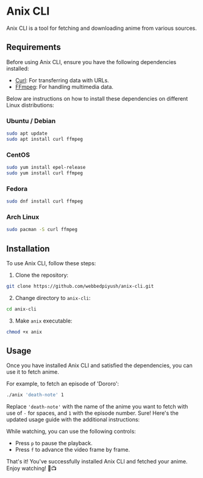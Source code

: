 # Anix CLI

Anix CLI is a tool for fetching and downloading anime from various sources.

## Requirements

Before using Anix CLI, ensure you have the following dependencies installed:

- [Curl](https://curl.se/): For transferring data with URLs.
- [FFmpeg](https://ffmpeg.org/): For handling multimedia data.

Below are instructions on how to install these dependencies on different Linux distributions:

### Ubuntu / Debian

```bash
sudo apt update
sudo apt install curl ffmpeg
```

### CentOS

```bash
sudo yum install epel-release
sudo yum install curl ffmpeg
```

### Fedora

```bash
sudo dnf install curl ffmpeg
```

### Arch Linux

```bash
sudo pacman -S curl ffmpeg
```

## Installation

To use Anix CLI, follow these steps:

1. Clone the repository:

```bash
git clone https://github.com/webbedpiyush/anix-cli.git
```

2. Change directory to `anix-cli`:

```bash
cd anix-cli
```

3. Make `anix` executable:

```bash
chmod +x anix
```

## Usage

Once you have installed Anix CLI and satisfied the dependencies, you can use it to fetch anime. 

For example, to fetch an episode of 'Dororo':

```bash
./anix 'death-note' 1
```

Replace `'death-note'` with the name of the anime you want to fetch with use of ``-`` for spaces, and `1` with the episode number.
Sure! Here's the updated usage guide with the additional instructions:


While watching, you can use the following controls:

- Press `p` to pause the playback.
- Press `f` to advance the video frame by frame.

That's it! You've successfully installed Anix CLI and fetched your anime. Enjoy watching! 🍿📺

